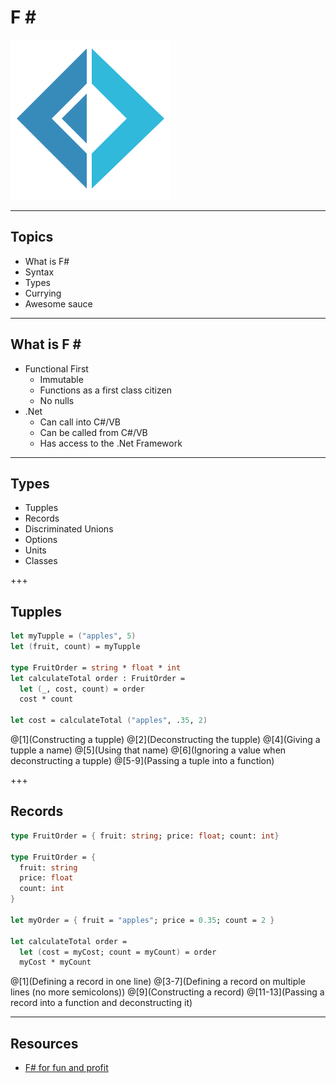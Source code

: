 # F &#35;

![logo](assets/logo.png)

---

## Topics

* What is F#
* Syntax
* Types
* Currying
* Awesome sauce

---

## What is F &#35;

* Functional First
  * Immutable
  * Functions as a first class citizen
  * No nulls
* .Net
  * Can call into C#/VB
  * Can be called from C#/VB
  * Has access to the .Net Framework

---

## Types

* Tupples
* Records
* Discriminated Unions
* Options
* Units
* Classes

+++

## Tupples

```Fsharp
let myTupple = ("apples", 5)
let (fruit, count) = myTupple

type FruitOrder = string * float * int
let calculateTotal order : FruitOrder =
  let (_, cost, count) = order
  cost * count

let cost = calculateTotal ("apples", .35, 2)
```

@[1](Constructing a tupple)
@[2](Deconstructing the tupple)
@[4](Giving a tupple a name)
@[5](Using that name)
@[6](Ignoring a value when deconstructing a tupple)
@[5-9](Passing a tuple into a function)

+++

## Records

```FSharp
type FruitOrder = { fruit: string; price: float; count: int}

type FruitOrder = {
  fruit: string
  price: float
  count: int
}

let myOrder = { fruit = "apples"; price = 0.35; count = 2 }

let calculateTotal order =
  let (cost = myCost; count = myCount) = order
  myCost * myCount
```

@[1](Defining a record in one line)
@[3-7](Defining a record on multiple lines (no more semicolons))
@[9](Constructing a record)
@[11-13](Passing a record into a function and deconstructing it)

---

## Resources

* [F# for fun and profit](https://fsharpforfunandprofit.com)